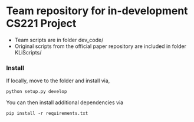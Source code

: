 # Team repository for in-development CS221 Project

- Team scripts are in folder dev_code/
- Original scripts from the official paper repository are included in folder KLiScripts/

### Install
If locally, move to the folder and install via,
```
python setup.py develop
```
You can then install additional dependencies via
```
pip install -r requirements.txt
```
